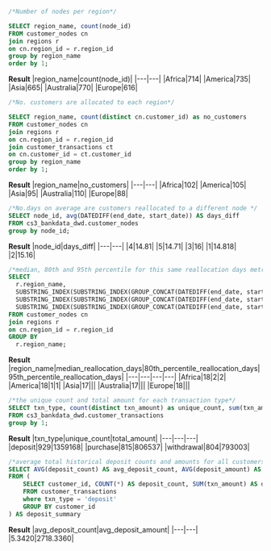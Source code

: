 ~~~ SQL
/*Number of nodes per region*/

SELECT region_name, count(node_id) 
FROM customer_nodes cn
join regions r
on cn.region_id = r.region_id
group by region_name
order by 1;

~~~

**Result**
|region_name|count(node_id)|
|---|---|
|Africa|714|
|America|735|
|Asia|665|
|Australia|770|
|Europe|616|

~~~ SQL 
/*No. customers are allocated to each region*/

SELECT region_name, count(distinct cn.customer_id) as no_customers 
FROM customer_nodes cn
join regions r
on cn.region_id = r.region_id
join customer_transactions ct
on cn.customer_id = ct.customer_id
group by region_name
order by 1;
~~~

**Result**
|region_name|no_customers|
|---|---|
|Africa|102|
|America|105|
|Asia|95|
|Australia|110|
|Europe|88|

~~~ SQL 
/*No.days on average are customers reallocated to a different node */
SELECT node_id, avg(DATEDIFF(end_date, start_date)) AS days_diff
FROM cs3_bankdata_dwd.customer_nodes
group by node_id;
~~~

**Result**
|node_id|days_diff|
|---|---|
|4|14.81|
|5|14.71|
|3|16|
|1|14.818|
|2|15.16|

~~~ SQL 
/*median, 80th and 95th percentile for this same reallocation days metric for each region*/
SELECT
  r.region_name,
  SUBSTRING_INDEX(SUBSTRING_INDEX(GROUP_CONCAT(DATEDIFF(end_date, start_date) ORDER BY DATEDIFF(end_date, start_date)), ',', COUNT(*) / 2 + 1), ',', -1) AS median_reallocation_days,
  SUBSTRING_INDEX(SUBSTRING_INDEX(GROUP_CONCAT(DATEDIFF(end_date, start_date) ORDER BY DATEDIFF(end_date, start_date)), ',', COUNT(*) * 0.8 + 1), ',', -1) AS 80th_percentile_reallocation_days,
  SUBSTRING_INDEX(SUBSTRING_INDEX(GROUP_CONCAT(DATEDIFF(end_date, start_date) ORDER BY DATEDIFF(end_date, start_date)), ',', COUNT(*) * 0.95 + 1), ',', -1) AS 95th_percentile_reallocation_days
FROM customer_nodes cn
join regions r
on cn.region_id = r.region_id 
GROUP BY
  r.region_name;
~~~

**Result**
|region_name|median_reallocation_days|80th_percentile_reallocation_days|95th_percentile_reallocation_days|
|---|---|---|---|
|Africa|18|2|2|
|America|18|1|1|
|Asia|17|||
|Australia|17|||
|Europe|18|||

~~~ SQL 
/*the unique count and total amount for each transaction type*/
SELECT txn_type, count(distinct txn_amount) as unique_count, sum(txn_amount) as total_amount 
FROM cs3_bankdata_dwd.customer_transactions
group by 1;
~~~

**Result**
|txn_type|unique_count|total_amount|
|---|---|---|
|deposit|929|1359168|
|purchase|815|806537|
|withdrawal|804|793003|

~~~ SQL 
/*average total historical deposit counts and amounts for all customers*/
SELECT AVG(deposit_count) AS avg_deposit_count, AVG(deposit_amount) AS avg_deposit_amount
FROM (
    SELECT customer_id, COUNT(*) AS deposit_count, SUM(txn_amount) AS deposit_amount
    FROM customer_transactions
    where txn_type = 'deposit'
    GROUP BY customer_id
) AS deposit_summary
~~~

**Result**
|avg_deposit_count|avg_deposit_amount|
|---|---|
|5.3420|2718.3360|

